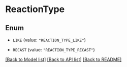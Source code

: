# ReactionType

## Enum


* `LIKE` (value: `"REACTION_TYPE_LIKE"`)

* `RECAST` (value: `"REACTION_TYPE_RECAST"`)


[[Back to Model list]](../README.md#documentation-for-models) [[Back to API list]](../README.md#documentation-for-api-endpoints) [[Back to README]](../README.md)


